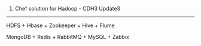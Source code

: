 1. Chef solution for Hadoop - CDH3 Update3
------------------------------------------------------
HDFS + Hbase + Zookeeper + Hive + Flume 

MongoDB + Redis + RabbitMQ + MySQL + Zabbix

